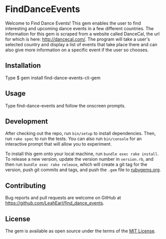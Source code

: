 # FindDanceEvents

Welcome to Find Dance Events! This gem enables the user to find interesting and upcoming dance events in a few different countries. The information for this gem is scraped from a website called DanceCal, the url for which is here: http://dancecal.com/. The program will take a user's selected country and display a list of events that take place there and can also give more information on a specific event if the user so chooses.

## Installation

  Type  $ gem install find-dance-events-cli-gem

## Usage

  Type find-dance-events and follow the onscreen prompts.

## Development

After checking out the repo, run `bin/setup` to install dependencies. Then, run `rake spec` to run the tests. You can also run `bin/console` for an interactive prompt that will allow you to experiment.

To install this gem onto your local machine, run `bundle exec rake install`. To release a new version, update the version number in `version.rb`, and then run `bundle exec rake release`, which will create a git tag for the version, push git commits and tags, and push the `.gem` file to [rubygems.org](https://rubygems.org).

## Contributing

Bug reports and pull requests are welcome on GitHub at https://github.com/LeahEarl/find_dance_events.


## License

The gem is available as open source under the terms of the [MIT License](http://opensource.org/licenses/MIT).
